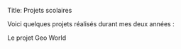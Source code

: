 Title: Projets scolaires


Voici quelques projets réalisés durant mes deux années :

Le projet Geo World
